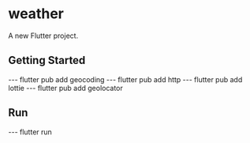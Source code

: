 # weather

A new Flutter project.

## Getting Started


--- flutter pub add geocoding
--- flutter pub add http
--- flutter pub add lottie
--- flutter pub add geolocator


## Run 

--- flutter run
